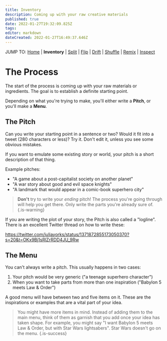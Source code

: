 ```yaml
---
title: Inventory
description: Coming up with your raw creative materials
published: true
date: 2022-01-27T19:32:09.825Z
tags: 
editor: markdown
dateCreated: 2022-01-27T16:49:37.646Z
---
```


JUMP TO: [Home](/cct) | **Inventory** | [Split](/cct/split) | [Flip](/cct/flip) | [Drift](/cct/drift) | [Shuffle](/cct/shuffle) | [Remix](/cct/remix) | [Inspect](/cct/inspect)

# The Process

The start of the process is coming up with your raw materials or ingredients. The goal is to establish a definite starting point.

Depending on what you're trying to make, you'll either write a **Pitch**, or you'll make a **Menu**.

## The Pitch

Can you write your starting point in a sentence or two? Would it fit into a tweet (280 characters or less)? Try it. Don't edit it, unless you see some obvious mistakes.

If you want to emulate some existing story or world, your pitch is a short description of that thing.

Example pitches:

* "A game about a post-capitalist society on another planet"
* "A war story about good and evil space knights"
* "A landmark that would appear in a comic-book superhero city"

> **Don't** try to write your _ending_ pitch! The process you're going through will help you get there. Only write the parts you're already sure of.
{.is-warning}

If you are writing the plot of your story, the Pitch is also called a "logline". There is an excellent Twitter thread on how to write these:

https://twitter.com/juliayorks/status/1371872855173050370?s=20&t=OKx9Bj1sRlZrRDD4JU_9Rw

## The Menu

You can't always write a pitch. This usually happens in two cases:

1. Your pitch would be very generic ("a teenage superhero character")
2. When you want to take parts from more than one inspiration ("Babylon 5 meets Law & Order")

A good menu will have between two and five items on it. These are the inspirations or examples that are a vital part of your idea.

> You might have more items in mind. Instead of adding them to the main menu, think of them as garnish that you add once your idea has taken shape. For example, you might say "I want Babylon 5 meets Law & Order, but with Star Wars lightsabers". Star Wars doesn't go on the menu.
{.is-success}
